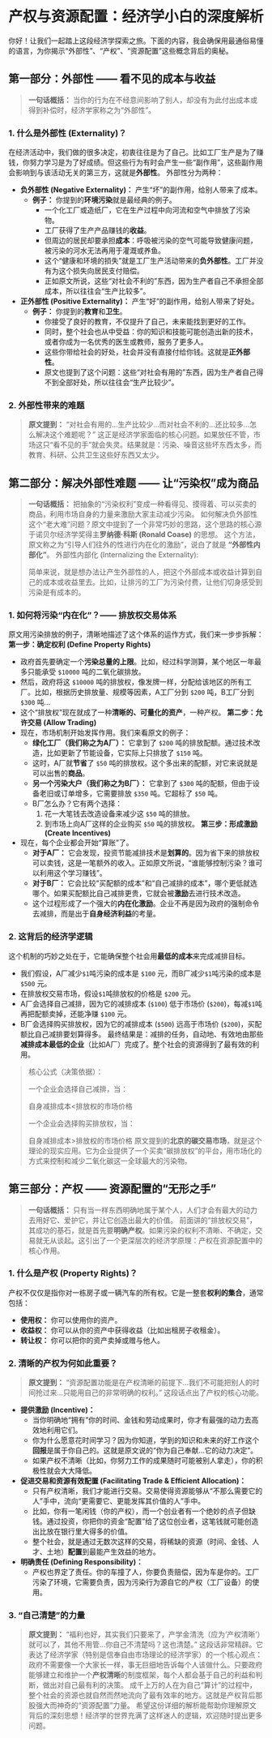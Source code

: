 # 产权与资源配置：经济学小白的深度解析
你好！让我们一起踏上这段经济学探索之旅。下面的内容，我会确保用最通俗易懂的语言，为你揭示“外部性”、“产权”、“资源配置”这些概念背后的奥秘。
## 第一部分：外部性 —— 看不见的成本与收益
> **一句话概括：** 当你的行为在不经意间影响了别人，却没有为此付出成本或得到补偿时，经济学家称之为“外部性”。
### 1. 什么是外部性 (Externality)？
在经济活动中，我们做的很多决定，初衷往往是为了自己。比如工厂生产是为了赚钱，你努力学习是为了好成绩。但这些行为有时会产生一些“副作用”，这些副作用会影响到与该活动无关的第三方，这就是**外部性**。
外部性分为两种：
- **负外部性 (Negative Externality)：** 产生“坏”的副作用，给别人带来了成本。
    - **例子：** 你提到的**环境污染**就是最经典的例子。
        - 一个化工厂或造纸厂，它在生产过程中向河流和空气中排放了污染物。
        - 工厂获得了生产产品赚钱的**收益**。
        - 但周边的居民却要承担**成本**：呼吸被污染的空气可能导致健康问题，被污染的河水无法再用于灌溉或养鱼。
        - 这个“健康和环境的损失”就是工厂生产活动带来的**负外部性**。工厂并没有为这个损失向居民支付赔偿。
        - 正如原文所说，这些“对社会不利的”东西，因为生产者自己不承担全部成本，所以往往会“生产比较多”。
- **正外部性 (Positive Externality)：** 产生“好”的副作用，给别人带来了好处。
    - **例子：** 你提到的**教育**和**卫生**。
        - 你接受了良好的教育，不仅提升了自己，未来能找到更好的工作。
        - 同时，整个社会也从中受益：你的知识和技能可能创造出新的技术，或者你成为一名优秀的医生或教师，服务了更多人。
        - 这些你带给社会的好处，社会并没有直接付给你钱。这就是**正外部性**。
        - 原文也提到了这个问题：这些“对社会有用的”东西，因为生产者自己得不到全部好处，所以往往会“生产比较少”。
### 2. 外部性带来的难题
> **原文提到：** “对社会有用的...生产比较少...而对社会不利的...还比较多...怎么解决这个难题呢？”
这正是经济学家面临的核心问题。如果放任不管，市场这只“看不见的手”就会失灵。结果就是：污染、噪音这些坏东西太多，而教育、科研、公共卫生这些好东西又太少。
## 第二部分：解决外部性难题 —— 让“污染权”成为商品
> **一句话概括：** 把抽象的“污染权利”变成一种看得见、摸得着、可以买卖的商品，利用市场自身的力量来激励大家主动减少污染。
如何解决负外部性这个“老大难”问题？原文中提到了一个非常巧妙的思路，这个思路的核心源于诺贝尔经济学奖得主**罗纳德·科斯 (Ronald Coase)** 的思想。
这个方法，原文称之为“引导人们往外的性进行内在化的激励”，说白了就是 **“外部性内部化”**。
> 外部性内部化 (Internalizing the Externality):
> 
> 简单来说，就是想办法让产生外部性的人，把这个外部成本或收益计算到自己的成本或收益里去。比如，让排污的工厂为污染付费，让他们切身感受到污染是有成本的。
### 1. 如何将污染“内在化”？—— 排放权交易体系
原文用污染排放的例子，清晰地描述了这个体系的运作方式，我们来一步步拆解：
**第一步：确定权利 (Define Property Rights)**
- 政府首先要确定一个**污染总量的上限**。比如，经过科学测算，某个地区一年最多只能承受 `$10000` 吨的二氧化碳排放。
- 然后，政府将这 `$10000` 吨的排放权，像发牌一样，分配给该地区的所有工厂。比如，根据历史排放量、规模等因素，A工厂分到 `$200` 吨，B工厂分到 `$300` 吨...
- 这个“排放权”现在就成了一种**清晰的、可量化的资产**，一种产权。
**第二步：允许交易 (Allow Trading)**
- 现在，市场机制开始发挥作用。我们来看原文的例子：
    - **绿化工厂（我们称之为A厂）：** 它拿到了 `$200` 吨的排放配额。通过技术改造，比如更新了节能设备，它实际上只排放了 `$150` 吨。
    - 这时，A厂就**节省**了 `$50` 吨的排放权。这个多出来的配额，对它来说就是可以出售的**商品**。
    - **另一个污染大户（我们称之为B厂）：** 它拿到了 `$300` 吨的配额，但由于设备老旧或订单增多，它需要排放 `$350` 吨。它超标了 `$50` 吨。
    - B厂怎么办？它有两个选择：
        1. 花一大笔钱去改造设备来减少这 `$50` 吨的排放。
        2. 到市场上向A厂这样的企业购买 `$50` 吨的排放权。
**第三步：形成激励 (Create Incentives)**
- 现在，每个企业都会开始“算账”了。
    - **对于A厂：** 它会发现，投资节能减排技术是**划算的**。因为省下来的排放权可以卖钱，这是一笔额外的收入。正如原文所说，“谁能够控制污染？谁可以利用这个学习赚钱”。
    - **对于B厂：** 它会比较“买配额的成本”和“自己减排的成本”，哪个更低就选哪个。如果买配额比自己减排更贵，它就会被**激励**去进行技术改造。
    - 这个过程形成了一个强大的**内在化激励**。企业不再是因为政府的强制命令去减排，而是出于**自身经济利益**的考量。
### 2. 这背后的经济学逻辑
这个机制的巧妙之处在于，它能确保整个社会用**最低的成本**来完成减排目标。
- 我们假设，A厂减少`$1`吨污染的成本是 `$100` 元，而B厂减少`$1`吨污染的成本是 `$500` 元。
- 在排放权交易市场，假设`$1`吨排放权的价格是 `$200` 元。
- A厂会选择自己减排，因为它的减排成本 (`$100`) 低于市场价 (`$200`)，每减`$1`吨再把配额卖掉，还能净赚 `$100` 元。
- B厂会选择购买排放权，因为它的减排成本 (`$500`) 远高于市场价 (`$200`)，买配额比自己减排要划算得多。
最终结果是：减排的任务，自动地、有效地由那些**减排成本最低的企业**（比如A厂）完成了。整个社会的资源得到了最有效的利用。
> 核心公式（决策依据）：
> 
> 一个企业会选择自己减排，当：
> 
> 自身减排成本<排放权的市场价格
> 
> 一个企业会选择购买排放权，当：
> 
> 自身减排成本>排放权的市场价格
原文提到的**北京的碳交易市场**，就是这个理论的现实应用。它为企业提供了一个买卖“碳排放权”的平台，用市场化的方式来控制和减少二氧化碳这一全球最大的污染物。
## 第三部分：产权 —— 资源配置的“无形之手”
> **一句话概括：** 只有当一样东西明确地属于某个人，人们才会有最大的动力去用好它、爱护它，并让它创造出最大的价值。
前面讲的“排放权交易”，其成功的基石，就是首先要**明确产权**。如果污染的权利不清晰、不确定，交易就无从谈起。这引出了一个更深层次的经济学原理：产权在资源配置中的核心作用。
### 1. 什么是产权 (Property Rights)？
产权不仅仅是指你对一栋房子或一辆汽车的所有权。它是一整套**权利的集合**，通常包括：
- **使用权：** 你可以使用你的资产。
- **收益权：** 你可以从你的资产中获得收益（比如出租房子收租金）。
- **转让权：** 你可以把你的资产卖掉或赠与他人。
### 2. 清晰的产权为何如此重要？
> **原文提到：** “资源配置功能是在产权清晰的前提下...我们不可能把别人的时间抢过来...只能用自己的非常明确的权利。”
这段话点出了产权的核心功能。
- **提供激励 (Incentive)：**
    - 当你明确地“拥有”你的时间、金钱和劳动成果时，你才有最强的动力去高效地利用它们。
    - 你为什么愿意花时间学习？因为你知道，学到的知识和未来的好工作这个**回报**是属于你自己的。这就是原文说的“你为自己奉献...它的动力决定”。
    - 如果产权不清晰（比如，你努力工作的成果随时可能被别人拿走），你的积极性就会大大降低。
- **促进交易和资源有效配置 (Facilitating Trade & Efficient Allocation)：**
    - 只有产权清晰，我们才能进行交易。交易使得资源能够从“不那么需要它的人”手中，流向“更需要它、更能发挥其价值的人”手中。
    - 比如，你有一笔闲钱（你的产权），而一个创业者有一个绝妙的点子但缺钱。通过投资，你把你的资金“配置”给了这位创业者，这笔钱就可能创造出比放在银行里大得多的价值。
    - 整个社会，就是通过无数次这样的交易，将稀缺的资源（时间、金钱、人才、土地）**配置**到最能产生效益的地方。
- **明确责任 (Defining Responsibility)：**
    - 产权也界定了责任。你的车撞了人，你要负责赔偿，因为车是你的。工厂污染了环境，它需要负责，因为污染行为源自它的产权（工厂设备）的使用。
### 3. “自己清楚”的力量
> **原文提到：** “福利也好，其实我们只要来了，产学金清洗（应为‘产权清晰’）就可以了，其他不用管...你自己不清楚吗？这也清楚。”
这段话非常精辟。它表达了经济学家（特别是信奉自由市场理论的经济学家）的一个核心观点：政府不需要像一个大家长一样，事无巨细地告诉每个人该做什么。只要政府能够建立和维护一个**产权清晰**的制度框架，每个人都会基于自己的利益和判断，做出对自己最有利的决策。
成千上万的人在为自己“算计”的过程中，整个社会的资源也就自然而然地流向了最有效率的地方。这就是产权背后那股强大而神奇的“资源配置”力量。
希望这份详细的解析能帮助你理解原文背后的深刻思想！经济学的世界充满了这样迷人的逻辑，欢迎随时提出更多问题。